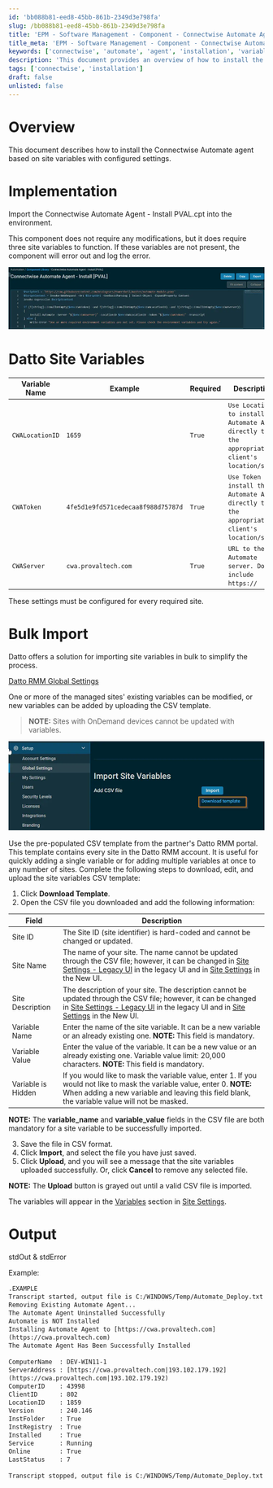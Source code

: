 ```yaml
---
id: 'bb088b81-eed8-45bb-861b-2349d3e798fa'
slug: /bb088b81-eed8-45bb-861b-2349d3e798fa
title: 'EPM - Software Management - Component - Connectwise Automate Agent - Install PVAL'
title_meta: 'EPM - Software Management - Component - Connectwise Automate Agent - Install PVAL'
keywords: ['connectwise', 'automate', 'agent', 'installation', 'variables', 'bulk', 'import']
description: 'This document provides an overview of how to install the Connectwise Automate agent using site variables with configured settings. It includes implementation steps, required site variables, and instructions for bulk importing site variables to streamline the installation process.'
tags: ['connectwise', 'installation']
draft: false
unlisted: false
---
```


# Overview
This document describes how to install the Connectwise Automate agent based on site variables with configured settings.

# Implementation
Import the Connectwise Automate Agent - Install PVAL.cpt into the environment.

This component does not require any modifications, but it does require three site variables to function. If these variables are not present, the component will error out and log the error.

![Image](../../../static/img/docs/bb088b81-eed8-45bb-861b-2349d3e798fa/image_1.webp)

# Datto Site Variables

| Variable Name     | Example                           | Required | Description                                                                                       |
|-------------------|-----------------------------------|----------|---------------------------------------------------------------------------------------------------|
| `CWALocationID`   | `1659`                            | `True`   | `Use LocationID to install the Automate Agent directly to the appropriate client's location/site.` |
| `CWAToken`        | `4fe5d1e9fd571cedecaa8f988d75787d` | `True`   | `Use Token to install the Automate Agent directly to the appropriate client's location/site.`     |
| `CWAServer`       | `cwa.provaltech.com`             | `True`   | `URL to the Automate server. Do not include https://`                                           |

These settings must be configured for every required site.

# Bulk Import
Datto offers a solution for importing site variables in bulk to simplify the process.

[Datto RMM Global Settings](https://rmm.datto.com/help/de/Content/3NEWUI/Setup/GlobalSettings.htm)

One or more of the managed sites' existing variables can be modified, or new variables can be added by uploading the CSV template.

> **NOTE:** Sites with OnDemand devices cannot be updated with variables.

![Image](../../../static/img/docs/bb088b81-eed8-45bb-861b-2349d3e798fa/image_3.webp)

Use the pre-populated CSV template from the partner's Datto RMM portal. This template contains every site in the Datto RMM account. It is useful for quickly adding a single variable or for adding multiple variables at once to any number of sites. Complete the following steps to download, edit, and upload the site variables CSV template:

1. Click **Download Template**.
2. Open the CSV file you downloaded and add the following information:

| Field               | Description                                                                                                                        |
|---------------------|------------------------------------------------------------------------------------------------------------------------------------|
| Site ID             | The Site ID (site identifier) is hard-coded and cannot be changed or updated.                                                    |
| Site Name           | The name of your site. The name cannot be updated through the CSV file; however, it can be changed in [Site Settings - Legacy UI](https://rmm.datto.com/help/de/Content/4WEBPORTAL/Sites/SiteSettings.htm) in the legacy UI and in [Site Settings](https://rmm.datto.com/help/de/Content/3NEWUI/Sites/CreateASite.htm#Site_Settings) in the New UI. |
| Site Description    | The description of your site. The description cannot be updated through the CSV file; however, it can be changed in [Site Settings - Legacy UI](https://rmm.datto.com/help/de/Content/4WEBPORTAL/Sites/SiteSettings.htm) in the legacy UI and in [Site Settings](https://rmm.datto.com/help/de/Content/3NEWUI/Sites/CreateASite.htm#Site_Settings) in the New UI. |
| Variable Name       | Enter the name of the site variable. It can be a new variable or an already existing one. **NOTE:** This field is mandatory.     |
| Variable Value      | Enter the value of the variable. It can be a new value or an already existing one. Variable value limit: 20,000 characters. **NOTE:** This field is mandatory. |
| Variable is Hidden  | If you would like to mask the variable value, enter 1. If you would not like to mask the variable value, enter 0. **NOTE:** When adding a new variable and leaving this field blank, the variable value will not be masked. |

**NOTE:** The **variable_name** and **variable_value** fields in the CSV file are both mandatory for a site variable to be successfully imported.

3. Save the file in CSV format.
4. Click **Import**, and select the file you have just saved.
5. Click **Upload**, and you will see a message that the site variables uploaded successfully. Or, click **Cancel** to remove any selected file.

**NOTE:** The **Upload** button is grayed out until a valid CSV file is imported.

The variables will appear in the [Variables](https://rmm.datto.com/help/de/Content/3NEWUI/Sites/CreateASite.htm#Variables) section in [Site Settings](https://rmm.datto.com/help/de/Content/3NEWUI/Sites/CreateASite.htm#Site_Settings).

# Output
stdOut & stdError

Example:
```
.EXAMPLE
Transcript started, output file is C:/WINDOWS/Temp/Automate_Deploy.txt
Removing Existing Automate Agent...
The Automate Agent Uninstalled Successfully
Automate is NOT Installed
Installing Automate Agent to [https://cwa.provaltech.com](https://cwa.provaltech.com)
The Automate Agent Has Been Successfully Installed

ComputerName  : DEV-WIN11-1
ServerAddress : [https://cwa.provaltech.com|193.102.179.192](https://cwa.provaltech.com|193.102.179.192)
ComputerID    : 43998
ClientID      : 802
LocationID    : 1859
Version       : 240.146
InstFolder    : True
InstRegistry  : True
Installed     : True
Service       : Running
Online        : True
LastStatus    : 7

Transcript stopped, output file is C:/WINDOWS/Temp/Automate_Deploy.txt
```